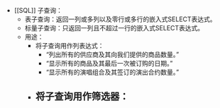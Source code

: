 - [[SQL]] 子查询：
	- 表子查询：返回一列或多列以及零行或多行的嵌入式SELECT表达式。
	- 标量子查询：只返回一列且不超过一行的嵌入式SELECT表达式。
	- 用途：
		- 将子查询用作列表达式：
			- “列出所有的供应商及其向我们提供的商品数量。”
			- “显示所有的商品及其最后一次被订购的日期。”
			- “显示所有的演唱组合及其签订的演出合约数量。”
		- 将子查询用作筛选器：
			-